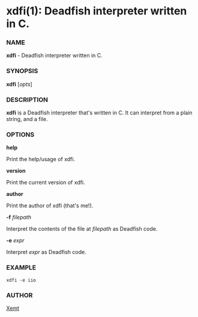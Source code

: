 # xdfi(1): Deadfish interpreter written in C.
### NAME
**xdfi** - Deadfish interpreter written in C.
### SYNOPSIS
**xdfi** [*opts*]
### DESCRIPTION
**xdfi** is a Deadfish interpreter that's written in C. It can interpret from a plain string, and a file.
### OPTIONS
**help**

Print the help/usage of xdfi.
  
**version**

Print the current version of xdfi.

**author**

Print the author of xdfi (that's me!).

**-f** *filepath*

Interpret the contents of the file at *filepath* as Deadfish code.

**-e** *expr*

Interpret *expr* as Deadfish code.

### EXAMPLE
`xdfi -e iio`

### AUTHOR
[Xemt](https://github.com/Xemt/)

